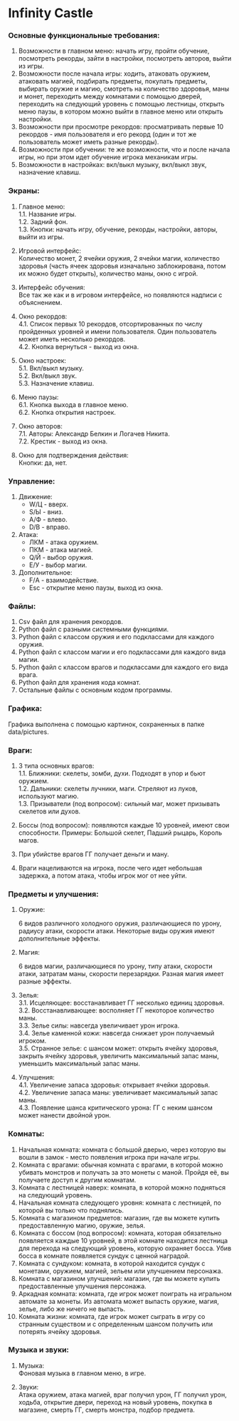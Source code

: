 # **Infinity Castle**

### **Основные функциональные требования:**

1. Возможности в главном меню: начать игру, пройти обучение, посмотреть рекорды, зайти в настройки, посмотреть авторов, выйти из игры.   
2. Возможности после начала игры: ходить, атаковать оружием, атаковать магией, подбирать предметы, покупать предметы, выбирать оружие и магию, смотреть на количество здоровья, маны и монет, переходить между комнатами с помощью дверей, переходить на следующий уровень с помощью лестницы, открыть меню паузы, в котором можно выйти в главное меню или открыть настройки.  
3. Возможности при просмотре рекордов: просматривать первые 10 рекордов \- имя пользователя и его рекорд (один и тот же пользователь может иметь разные рекорды).  
4. Возможности при обучении: те же возможности, что и после начала игры, но при этом идет обучение игрока механикам игры.  
5. Возможности в настройках: вкл/выкл музыку, вкл/выкл звук, назначение клавиш.

### **Экраны:**

1. Главное меню:  
   1.1. Название игры.  
   1.2. Задний фон.  
   1.3. Кнопки: начать игру, обучение, рекорды, настройки, авторы, выйти из игры.  
2. Игровой интерфейс:  
   Количество монет, 2 ячейки оружия, 2 ячейки магии, количество здоровья (часть ячеек здоровья изначально заблокирована, потом их можно будет открыть), количество маны, окно с игрой.  
3. Интерфейс обучения:  
   Все так же как и в игровом интерфейсе, но появляются надписи с объяснением.  
     
4. Окно рекордов:  
   4.1. Список первых 10 рекордов, отсортированных по числу пройденных уровней и имени пользователя. Один пользователь может иметь несколько рекордов.   
   4.2. Кнопка вернуться \- выход из окна.  
5. Окно настроек:  
   5.1. Вкл/выкл музыку.  
   5.2. Вкл/выкл звук.  
   5.3. Назначение клавиш.  
6. Меню паузы:  
   6.1. Кнопка выхода в главное меню.  
   6.2. Кнопка открытия  настроек.  
7. Окно авторов:  
   7.1.  Авторы: Александр Белкин и Логачев Никита.  
   7.2. Крестик \- выход из окна.  
8. Окно для подтверждения действия:  
   Кнопки: да, нет.

### **Управление:**

1. Движение:  
   * W/Ц \- вверх.  
   * S/Ы \- вниз.  
   * A/Ф \- влево.  
   * D/В \- вправо.  
2. Атака:  
   * ЛКМ \- атака оружием.  
   * ПКМ \- атака магией.  
   * Q/Й \- выбор оружия.  
   * E/У \- выбор магии.  
3. Дополнительное:  
   * F/А \- взаимодействие.  
   * Esc \- открытие меню паузы, выход из окна.

### **Файлы:**

1. Csv файл для хранения рекордов.   
2. Python файл с разными системными функциями.   
3. Python файл с классом оружия и его подклассами для каждого оружия.   
4. Python файл с классом магии и его подклассами для каждого вида магии.  
5. Python файл с классом врагов и подклассами для каждого его вида врага.   
6. Python файл для хранения кода комнат.   
7. Остальные файлы с основным кодом программы. 

### **Графика:**

   Графика выполнена с помощью картинок, сохраненных в папке data/pictures.

### **Враги:**

1. 3 типа основных врагов:  
   1.1. Ближники: скелеты, зомби, духи. Подходят в упор и бьют оружием.  
   1.2. Дальники: скелеты лучники, маги. Стреляют из луков, используют магию.  
   1.3. Призыватели (под вопросом): сильный маг, может призывать скелетов или духов. 

2. Боссы (под вопросом): появляются каждые 10 уровней, имеют свои способности. Примеры: Большой скелет, Падший рыцарь, Король магов. 
   
3. При убийстве врагов ГГ получает деньги и ману.
   
4. Враги нацеливаются на игрока, после чего идет небольшая задержка, а потом атака, чтобы игрок мог от нее уйти.

### **Предметы и улучшения:**

1. Оружие:

	6 видов различного холодного оружия, различающиеся по урону, радиусу атаки, скорости атаки. Некоторые виды оружия имеют дополнительные эффекты.

2. Магия:

   6 видов магии, различающиеся по урону, типу атаки, скорости атаки, затратам  маны, скорости перезарядки. Разная магия имеет разные эффекты.

3. Зелья:  
   3.1. Исцеляющее: восстанавливает ГГ несколько единиц здоровья.   
   3.2. Восстанавливающее: восполняет ГГ некоторое количество маны.   
   3.3. Зелье силы: навсегда увеличивает урон игрока.   
   3.4. Зелье каменной кожи: навсегда снижает урон получаемый игроком.   
   3.5. Странное зелье: с шансом может: открыть ячейку здоровья, закрыть ячейку здоровья, увеличить максимальный запас маны, уменьшить максимальный запас маны.

4. Улучшения:  
   4.1. Увеличение запаса здоровья: открывает ячейки здоровья.    
   4.2. Увеличение запаса маны: увеличивает максимальный запас маны.    
   4.3. Появление шанса критического урона: ГГ с неким шансом может нанести двойной урон.

### **Комнаты:**

1. Начальная комната: комната с большой дверью, через которую вы вошли в замок \- место появления игрока при начале игры.   
2. Комната с врагами: обычная комната с врагами, в которой можно убивать монстров и получать за это монеты с маной. Пройдя её, вы получаете доступ к другим комнатам.   
3. Комната с лестницей наверх: комната, в которой можно подняться на следующий уровень.   
4. Начальная комната следующего уровня: комната с лестницей, по которой вы только что поднялись.   
5. Комната с магазином предметов: магазин, где вы можете купить предоставленную магию, оружие, зелья.   
6. Комната с боссом (под вопросом): комната, которая обязательно появляется каждые 10 уровней, в этой комнате находится лестница для перехода на следующий уровень, которую охраняет босса. Убив босса в комнате появляется сундук с ценной наградой.   
7. Комната с сундуком: комната, в которой находится сундук с монетами, оружием, магией, зельем или улучшением персонажа.   
8. Комната с магазином улучшений: магазин, где вы можете купить предоставленные улучшения персонажа.   
9. Аркадная комната: комната, где игрок может поиграть на игральном автомате за монеты. Из автомата может выпасть оружие, магия, зелье, либо же ничего не выпасть.   
10. Комната жизни: комната, где игрок может сыграть в игру со странным существом и с определенным шансом получить или потерять ячейку здоровья. 

### **Музыка и звуки:**

1. Музыка:  
   Фоновая музыка в главном меню, в игре.   
     
2. Звуки:   
   Атака оружием, атака магией, враг получил урон, ГГ получил урон, ходьба, открытие двери, переход на новый уровень, покупка в магазине, смерть ГГ, смерть монстра, подбор предмета. 
